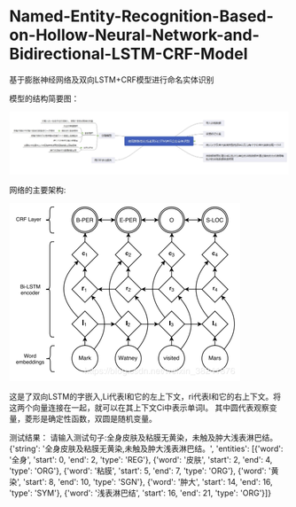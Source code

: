 # Named-Entity-Recognition-Based-on-Hollow-Neural-Network-and-Bidirectional-LSTM-CRF-Model
基于膨胀神经网络及双向LSTM+CRF模型进行命名实体识别

模型的结构简要图：

![image](https://github.com/lihuaqiang0101/Named-Entity-Recognition-Based-on-Hollow-Neural-Network-and-Bidirectional-LSTM-CRF-Model/blob/master/images/%E6%89%B9%E6%B3%A8%202019-05-26%20172209.jpg)


网络的主要架构:


![image](https://github.com/lihuaqiang0101/Named-Entity-Recognition-Based-on-Hollow-Neural-Network-and-Bidirectional-LSTM-CRF-Model/blob/master/images/20190524175823413.png)


这是了双向LSTM的字嵌入,Li代表I和它的左上下文，ri代表I和它的右上下文。将这两个向量连接在一起，就可以在其上下文Ci中表示单词I。
其中圆代表观察变量，菱形是确定性函数，双圆是随机变量。

测试结果：
请输入测试句子:全身皮肤及粘膜无黄染，未触及肿大浅表淋巴结。
{'string': '全身皮肤及粘膜无黄染,未触及肿大浅表淋巴结。', 'entities': [{'word': '全身', 'start': 0, 'end': 2, 'type': 'REG'}, {'word': '皮肤', 'start': 2, 'end': 4, 'type': 'ORG'}, {'word': '粘膜', 'start': 5, 'end': 7, 'type': 'ORG'}, {'word': '黄染', 'start': 8, 'end': 10, 'type': 'SGN'}, {'word': '肿大', 'start': 14, 'end': 16, 'type': 'SYM'}, {'word': '浅表淋巴结', 'start': 16, 'end': 21, 'type': 'ORG'}]}
